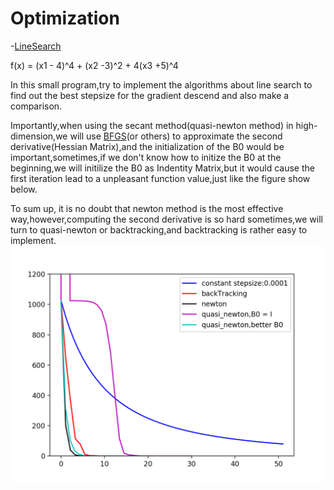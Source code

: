 # Optimization

-[LineSearch](LineSearch/)

f(x) = (x1 - 4)^4 + (x2 -3)^2 + 4(x3 +5)^4

In this small program,try to implement the algorithms about line search to find out the best stepsize for the gradient descend and also make a comparison.

Importantly,when using the secant method(quasi-newton method) in high-dimension,we will use [BFGS](https://en.wikipedia.org/wiki/Broyden–Fletcher–Goldfarb–Shanno_algorithm)(or others) to approximate the second derivative(Hessian Matrix),and the initialization of the B0 would be important,sometimes,if we don't know how to initize the B0 at the beginning,we will initilize the B0 as Indentity Matrix,but it would cause the first iteration lead to a unpleasant function value,just like the figure show below.

To sum up, it is no doubt that newton method is the most effective way,however,computing the second derivative is so hard sometimes,we will turn to quasi-newton or backtracking,and backtracking is rather easy to implement.
 ![Alt text](LineSearch/Figure_1.png)
